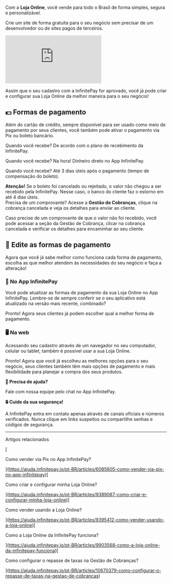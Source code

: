 Com a **Loja Online**, você vende para todo o Brasil de forma simples, segura e personalizável.

Crie um site de forma gratuita para o seu negócio sem precisar de um desenvolvedor ou de sites pagos de terceiros.

<iframe src="https://www.youtube.com/embed/EEw4_RSd1oc" frameborder="0" allowfullscreen="allowfullscreen"></iframe>

Assim que o seu cadastro com a InfinitePay for aprovado, você já pode criar e configurar sua Loja Online da melhor maneira para o seu negócio!

## 💵 **Formas de pagamento**

Além do cartão de crédito, sempre disponível para ser usado como meio de pagamento por seus clientes, você também pode ativar o pagamento via Pix ou boleto bancário.

Quando você recebe? De acordo com o plano de recebimento da InfinitePay.

Quando você recebe? Na hora! Dinheiro direto no App InfinitePay.

Quando você recebe? Até 3 dias úteis após o pagamento (tempo de compensação do boleto).

**Atenção!** Se o boleto foi cancelado ou rejeitado, o valor não chegou a ser recebido pela InfinitePay. Nesse caso, o banco do cliente faz o estorno em até 4 dias úteis.  
Precisa de um comprovante? Acesse a **Gestão de Cobranças**, clique na cobrança cancelada e veja os detalhes para enviar ao cliente.

Caso precise de um comprovante de que o valor não foi recebido, você pode acessar a seção da Gestão de Cobrança, clicar na cobrança cancelada e verificar os detalhes para encaminhar ao seu cliente.

## **🛒 Edite as formas de pagamento**

Agora que você já sabe melhor como funciona cada forma de pagamento, escolha as que melhor atendem às necessidades do seu negócio e faça a alteração!

### **📱 No App InfinitePay**

Você pode atualizar as formas de pagamento da sua Loja Online no App InfinitePay. Lembre-se de sempre conferir se o seu aplicativo está atualizado na versão mais recente, combinado?

Pronto! Agora seus clientes já podem escolher qual a melhor forma de pagamento.

### **🖥️ Na web**

Acessando seu cadastro através de um navegador no seu computador, celular ou tablet, também é possível usar a sua Loja Online.

Pronto! Agora que você já escolheu as melhores opções para o seu negócio, seus clientes também têm mais opções de pagamento e mais flexibilidade para planejar a compra dos seus produtos.

**🔔 Precisa de ajuda?**

Fale com nossa equipe pelo chat no App InfinitePay.

**🔒 Cuide da sua segurança!**

A InfinitePay entra em contato apenas através de canais oficiais e números verificados. Nunca clique em links suspeitos ou compartilhe senhas e códigos de segurança.

___

Artigos relacionados

[

Como vender via Pix no App InfinitePay?

](https://ajuda.infinitepay.io/pt-BR/articles/6085605-como-vender-via-pix-no-app-infinitepay)[

Como criar e configurar minha Loja Online?

](https://ajuda.infinitepay.io/pt-BR/articles/9389087-como-criar-e-configurar-minha-loja-online)[

Como vender usando a Loja Online?

](https://ajuda.infinitepay.io/pt-BR/articles/9395412-como-vender-usando-a-loja-online)[

Como a Loja Online da InfinitePay funciona?

](https://ajuda.infinitepay.io/pt-BR/articles/9903568-como-a-loja-online-da-infinitepay-funciona)[

Como configurar o repasse de taxas na Gestão de Cobranças?

](https://ajuda.infinitepay.io/pt-BR/articles/10670379-como-configurar-o-repasse-de-taxas-na-gestao-de-cobrancas)